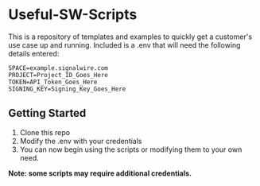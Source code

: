 # Useful-SW-Scripts
This is a repository of templates and examples to quickly get a customer's use case up and running.
Included is a .env that will need the following details entered:
```dotenv
SPACE=example.signalwire.com
PROJECT=Project_ID_Goes_Here
TOKEN=API_Token_Goes_Here
SIGNING_KEY=Signing_Key_Goes_Here
```
Getting Started
---------------
1. Clone this repo
2. Modify the .env with your credentials
3. You can now begin using the scripts or modifying them to your own need.

**Note: some scripts may require additional credentials.**